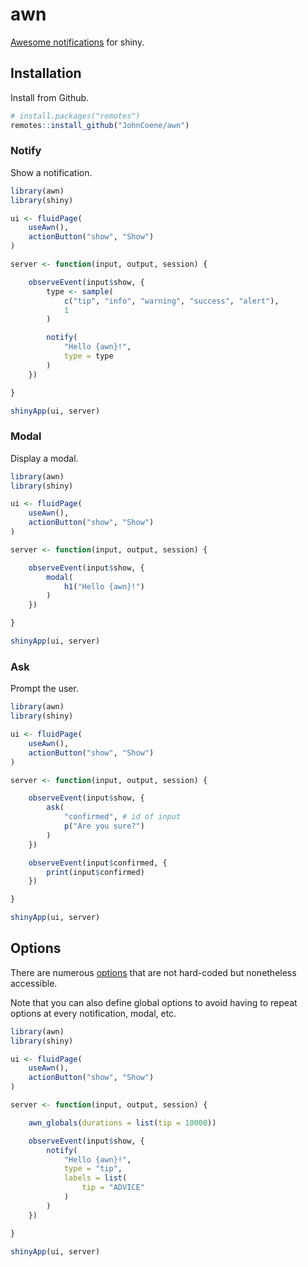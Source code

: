 <!-- badges: start -->
<!-- badges: end -->

# awn

[Awesome notifications](https://f3oall.github.io/awesome-notifications/) for shiny.

## Installation

Install from Github.

``` r
# install.packages("remotes")
remotes::install_github("JohnCoene/awn")
```

### Notify

Show a notification.

```r
library(awn)
library(shiny)

ui <- fluidPage(
	useAwn(),
	actionButton("show", "Show")
)

server <- function(input, output, session) {

	observeEvent(input$show, {
		type <- sample(
			c("tip", "info", "warning", "success", "alert"),
			1
		)

		notify(
			"Hello {awn}!",
			type = type
		)
	})

}

shinyApp(ui, server)
```

### Modal

Display a modal.

```r
library(awn)
library(shiny)

ui <- fluidPage(
	useAwn(),
	actionButton("show", "Show")
)

server <- function(input, output, session) {

	observeEvent(input$show, {
		modal(
			h1("Hello {awn}!")
		)
	})

}

shinyApp(ui, server)
```

### Ask

Prompt the user.

```r
library(awn)
library(shiny)

ui <- fluidPage(
	useAwn(),
	actionButton("show", "Show")
)

server <- function(input, output, session) {

	observeEvent(input$show, {
		ask(
			"confirmed", # id of input
			p("Are you sure?")
		)
	})

	observeEvent(input$confirmed, {
		print(input$confirmed)
	})

}

shinyApp(ui, server)
```

## Options

There are numerous [options](https://f3oall.github.io/awesome-notifications/docs/customization/) that are
not hard-coded but nonetheless accessible.

Note that you can also define global options to avoid
having to repeat options at every notification, modal,
etc.

```r
library(awn)
library(shiny)

ui <- fluidPage(
	useAwn(),
	actionButton("show", "Show")
)

server <- function(input, output, session) {

	awn_globals(durations = list(tip = 10000))

	observeEvent(input$show, {
		notify(
			"Hello {awn}!",
			type = "tip",
			labels = list(
				tip = "ADVICE"
			)
		)
	})

}

shinyApp(ui, server)
```
